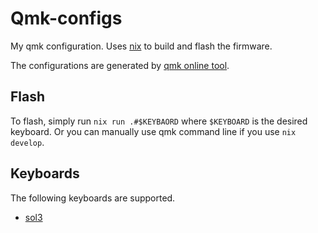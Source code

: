 # Qmk-configs
My qmk configuration. Uses [nix](https://nixos.org/) to build and flash the firmware.

The configurations are generated by [qmk online tool](https://config.qmk.fm).

## Flash
To flash, simply run `nix run .#$KEYBAORD` where `$KEYBOARD` is the desired keyboard.
Or you can manually use qmk command line if you use `nix develop`.

## Keyboards
The following keyboards are supported.
- [sol3](https://www.rgbkb.net/collections/sol-3)
